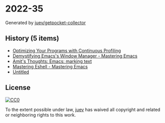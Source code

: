 # 2022-35

Generated by [juev/getpocket-collector](https://github.com/juev/getpocket-collector)

## History (5 items)

- [Optimizing Your Programs with Continuous Profiling](https://www.polarsignals.com/blog/posts/2022/08/30/optimizing-with-continuous-profiling)
- [Demystifying Emacs's Window Manager - Mastering Emacs](https://www.masteringemacs.org/article/demystifying-emacs-window-manager)
- [Amit's Thoughts: Emacs: marking text](https://amitp.blogspot.com/2022/08/emacs-marking-text.html)
- [Mastering Eshell - Mastering Emacs](https://www.masteringemacs.org/article/complete-guide-mastering-eshell)
- [Untitled](https://blog.gitea.com/2022/04/running-gitea-on-fly.io/)

## License

[![CC0](https://mirrors.creativecommons.org/presskit/buttons/88x31/svg/cc-zero.svg)](https://creativecommons.org/publicdomain/zero/1.0/)

To the extent possible under law, [juev](https://github.com/juev) has waived all copyright and related or neighboring rights to this work.
